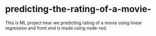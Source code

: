 # predicting-the-rating-of-a-movie-
This is ML project hear we predicting rating of a movie using linear regression and front end is made using node-red.
